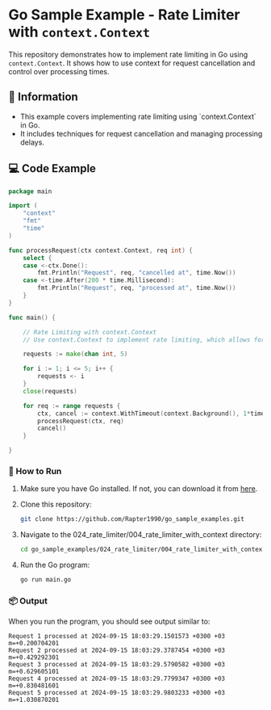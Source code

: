 # Go Sample Example - Rate Limiter with `context.Context`

This repository demonstrates how to implement rate limiting in Go using `context.Context`. It shows how to use context for request cancellation and control over processing times.

## 📖 Information

<ul style="list-style-type:disc">
  <li>This example covers implementing rate limiting using `context.Context` in Go.</li>
  <li>It includes techniques for request cancellation and managing processing delays.</li>
</ul>

## 💻 Code Example

```go
package main

import (
	"context"
	"fmt"
	"time"
)

func processRequest(ctx context.Context, req int) {
	select {
	case <-ctx.Done():
		fmt.Println("Request", req, "cancelled at", time.Now())
	case <-time.After(200 * time.Millisecond):
		fmt.Println("Request", req, "processed at", time.Now())
	}
}

func main() {

	// Rate Limiting with context.Context
	// Use context.Context to implement rate limiting, which allows for more control over request cancellation

	requests := make(chan int, 5)

	for i := 1; i <= 5; i++ {
		requests <- i
	}
	close(requests)

	for req := range requests {
		ctx, cancel := context.WithTimeout(context.Background(), 1*time.Second)
		processRequest(ctx, req)
		cancel()
	}

}
```

### 🏃 How to Run

1. Make sure you have Go installed. If not, you can download it from [here](https://golang.org/dl/).
2. Clone this repository:

   ```bash
   git clone https://github.com/Rapter1990/go_sample_examples.git
   ```

3. Navigate to the 024_rate_limiter/004_rate_limiter_with_context directory:

   ```bash
   cd go_sample_examples/024_rate_limiter/004_rate_limiter_with_context
   ```

4. Run the Go program:

   ```bash
   go run main.go
   ```

### 📦 Output

When you run the program, you should see output similar to:

```
Request 1 processed at 2024-09-15 18:03:29.1501573 +0300 +03 m=+0.200704201
Request 2 processed at 2024-09-15 18:03:29.3787454 +0300 +03 m=+0.429292301
Request 3 processed at 2024-09-15 18:03:29.5790582 +0300 +03 m=+0.629605101
Request 4 processed at 2024-09-15 18:03:29.7799347 +0300 +03 m=+0.830481601
Request 5 processed at 2024-09-15 18:03:29.9803233 +0300 +03 m=+1.030870201
```